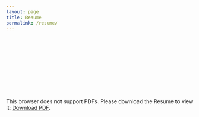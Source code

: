 ```yaml
---
layout: page
title: Resume
permalink: /resume/
---
```


<object data="https://github.com/ibrahimAlii/ibrahimalii.github.io/blob/master/Ibrahim-resume.pdf" type="application/pdf" width="700px" height="700px">
    <embed src="https://github.com/ibrahimAlii/ibrahimalii.github.io/blob/master/Ibrahim-resume.pdf">
        <p>This browser does not support PDFs. Please download the Resume to view it: <a href="https://github.com/ibrahimAlii/ibrahimalii.github.io/blob/master/Ibrahim-resume.pdf">Download PDF</a>.</p>
    </embed>
</object>
